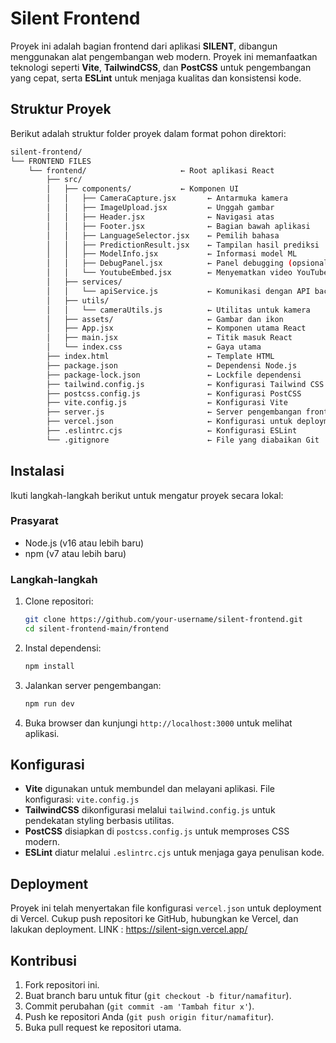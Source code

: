 # Silent Frontend

Proyek ini adalah bagian frontend dari aplikasi **SILENT**, dibangun menggunakan alat pengembangan web modern. Proyek ini memanfaatkan teknologi seperti **Vite**, **TailwindCSS**, dan **PostCSS** untuk pengembangan yang cepat, serta **ESLint** untuk menjaga kualitas dan konsistensi kode.

## Struktur Proyek

Berikut adalah struktur folder proyek dalam format pohon direktori:

```bash
silent-frontend/
└── FRONTEND FILES
    └── frontend/                     ← Root aplikasi React
        ├── src/
        │   ├── components/           ← Komponen UI
        │   │   ├── CameraCapture.jsx       ← Antarmuka kamera
        │   │   ├── ImageUpload.jsx         ← Unggah gambar
        │   │   ├── Header.jsx              ← Navigasi atas
        │   │   ├── Footer.jsx              ← Bagian bawah aplikasi
        │   │   ├── LanguageSelector.jsx    ← Pemilih bahasa
        │   │   ├── PredictionResult.jsx    ← Tampilan hasil prediksi
        │   │   ├── ModelInfo.jsx           ← Informasi model ML
        │   │   ├── DebugPanel.jsx          ← Panel debugging (opsional)
        │   │   └── YoutubeEmbed.jsx        ← Menyematkan video YouTube
        │   ├── services/
        │   │   └── apiService.js           ← Komunikasi dengan API backend
        │   ├── utils/
        │   │   └── cameraUtils.js          ← Utilitas untuk kamera
        │   ├── assets/                     ← Gambar dan ikon
        │   ├── App.jsx                     ← Komponen utama React
        │   ├── main.jsx                    ← Titik masuk React
        │   └── index.css                   ← Gaya utama
        ├── index.html                      ← Template HTML
        ├── package.json                    ← Dependensi Node.js
        ├── package-lock.json               ← Lockfile dependensi
        ├── tailwind.config.js              ← Konfigurasi Tailwind CSS
        ├── postcss.config.js               ← Konfigurasi PostCSS
        ├── vite.config.js                  ← Konfigurasi Vite
        ├── server.js                       ← Server pengembangan frontend
        ├── vercel.json                     ← Konfigurasi untuk deployment Vercel
        ├── .eslintrc.cjs                   ← Konfigurasi ESLint
        └── .gitignore                      ← File yang diabaikan Git
```

## Instalasi

Ikuti langkah-langkah berikut untuk mengatur proyek secara lokal:

### Prasyarat

- Node.js (v16 atau lebih baru)
- npm (v7 atau lebih baru)

### Langkah-langkah

1. Clone repositori:
   ```bash
   git clone https://github.com/your-username/silent-frontend.git
   cd silent-frontend-main/frontend
   ```

2. Instal dependensi:
   ```bash
   npm install
   ```

3. Jalankan server pengembangan:
   ```bash
   npm run dev
   ```

4. Buka browser dan kunjungi `http://localhost:3000` untuk melihat aplikasi.

## Konfigurasi

- **Vite** digunakan untuk membundel dan melayani aplikasi. File konfigurasi: `vite.config.js`
- **TailwindCSS** dikonfigurasi melalui `tailwind.config.js` untuk pendekatan styling berbasis utilitas.
- **PostCSS** disiapkan di `postcss.config.js` untuk memproses CSS modern.
- **ESLint** diatur melalui `.eslintrc.cjs` untuk menjaga gaya penulisan kode.

## Deployment

Proyek ini telah menyertakan file konfigurasi `vercel.json` untuk deployment di Vercel. Cukup push repositori ke GitHub, hubungkan ke Vercel, dan lakukan deployment.
LINK : https://silent-sign.vercel.app/

## Kontribusi

1. Fork repositori ini.
2. Buat branch baru untuk fitur (`git checkout -b fitur/namafitur`).
3. Commit perubahan (`git commit -am 'Tambah fitur x'`).
4. Push ke repositori Anda (`git push origin fitur/namafitur`).
5. Buka pull request ke repositori utama.
